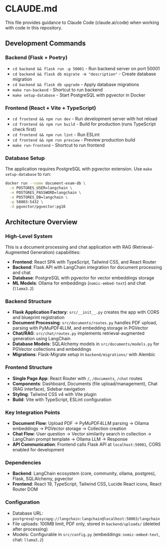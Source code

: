 # CLAUDE.md

This file provides guidance to Claude Code (claude.ai/code) when working with code in this repository.

## Development Commands

### Backend (Flask + Poetry)
- `cd backend && flask run -p 50001` - Run backend server on port 50001
- `cd backend && flask db migrate -m "description"` - Create database migration
- `cd backend && flask db upgrade` - Apply database migrations
- `make run-backend` - Shortcut to run backend
- `make setup-database` - Start PostgreSQL with pgvector in Docker

### Frontend (React + Vite + TypeScript)
- `cd frontend && npm run dev` - Run development server with hot reload
- `cd frontend && npm run build` - Build for production (runs TypeScript check first)
- `cd frontend && npm run lint` - Run ESLint
- `cd frontend && npm run preview` - Preview production build
- `make run-frontend` - Shortcut to run frontend

### Database Setup
The application requires PostgreSQL with pgvector extension. Use `make setup-database` to run:
```bash
docker run --name document-exam-db \
  -e POSTGRES_USER=langchain \
  -e POSTGRES_PASSWORD=langchain \
  -e POSTGRES_DB=langchain \
  -p 50003:5432 \
  -d pgvector/pgvector:pg16
```

## Architecture Overview

### High-Level System
This is a document processing and chat application with RAG (Retrieval-Augmented Generation) capabilities:
- **Frontend**: React SPA with TypeScript, Tailwind CSS, and React Router
- **Backend**: Flask API with LangChain integration for document processing and chat
- **Database**: PostgreSQL with pgvector for vector embeddings storage
- **ML Models**: Ollama for embeddings (`nomic-embed-text`) and chat (`llama3.2`)

### Backend Structure
- **Flask Application Factory**: `src/__init__.py` creates the app with CORS and blueprint registration
- **Document Processing**: `src/documents/routes.py` handles PDF upload, parsing with PyMuPDF4LLM, and embedding storage in PGVector
- **Chat/RAG**: `src/chat/routes.py` implements retrieval-augmented generation using LangChain
- **Database Models**: SQLAlchemy models in `src/documents/models.py` for PGVector collections and embeddings
- **Migrations**: Flask-Migrate setup in `backend/migrations/` with Alembic

### Frontend Structure
- **Single Page App**: React Router with `/`, `/documents`, `/chat` routes
- **Components**: Dashboard, Documents (file upload/management), Chat (RAG interface), Sidebar navigation
- **Styling**: Tailwind CSS v4 with Vite plugin
- **Build**: Vite with TypeScript, ESLint configuration

### Key Integration Points
- **Document Flow**: Upload PDF → PyMuPDF4LLM parsing → Ollama embeddings → PGVector storage → Collection creation
- **Chat Flow**: User question → Vector similarity search in collection → LangChain prompt template → Ollama LLM → Response
- **API Communication**: Frontend calls Flask API at `localhost:50001`, CORS enabled for development

### Dependencies
- **Backend**: LangChain ecosystem (core, community, ollama, postgres), Flask, SQLAlchemy, pgvector
- **Frontend**: React 19, TypeScript, Tailwind CSS, Lucide React icons, React Router DOM

### Configuration
- Database URL: `postgresql+psycopg://langchain:langchain@localhost:50003/langchain`
- File uploads: 100MB limit, PDF only, stored in `backend/uploads/` (deleted after processing)
- Models: Configurable in `src/config.py` (embeddings: `nomic-embed-text`, chat: `llama3.2`)